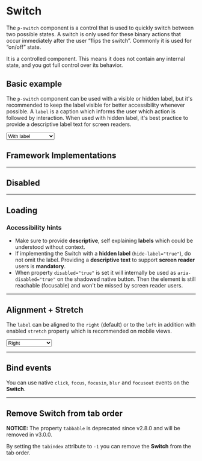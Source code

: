# Switch

The `p-switch` component is a control that is used to quickly switch between two possible states. A switch is only used
for these binary actions that occur immediately after the user “flips the switch”. Commonly it is used for “on/off”
state.

It is a controlled component. This means it does not contain any internal state, and you got full control over its
behavior.

<TableOfContents></TableOfContents>

## Basic example

The `p-switch` component can be used with a visible or hidden label, but it's recommended to keep the label visible for
better accessibility whenever possible. A `label` is a caption which informs the user which action is followed by
interaction. When used with hidden label, it's best practice to provide a descriptive label text for screen readers.

<Playground :markup="basic" :config="config">
  <select v-model="label" aria-label="Select label mode">
    <option disabled>Select label mode</option>
    <option value="show">With label</option>
    <option value="hide">Without label</option>
    <option value="responsive">Responsive</option>
  </select>
</Playground>

## Framework Implementations

<Playground :frameworkMarkup="frameworks"></Playground>

---

## Disabled

<Playground :markup="disabled" :config="config"></Playground>

---

## Loading

<Playground :markup="loading" :config="config"></Playground>

### <A11yIcon></A11yIcon> Accessibility hints

- Make sure to provide **descriptive**, self explaining **labels** which could be understood without context.
- If implementing the Switch with a **hidden label** (`hide-label="true"`), do not omit the label. Providing a
  **descriptive text** to support **screen reader** users is **mandatory**.
- When property `disabled="true"` is set it will internally be used as `aria-disabled="true"` on the shadowed native
  button. Then the element is still reachable (focusable) and won't be missed by screen reader users.

---

## Alignment + Stretch

The `label` can be aligned to the `right` (default) or to the `left` in addition with enabled `stretch` property which
is recommended on mobile views.

<Playground :markup="alignment" :config="config">
  <select v-model="alignLabel" aria-label="Select alignment">
    <option disabled>Select alignment</option>
    <option value="right">Right</option>
    <option value="left">Left</option>
    <option value="responsive">Responsive</option>
  </select>
</Playground>

---

## Bind events

You can use native `click`, `focus`, `focusin`, `blur` and `focusout` events on the **Switch**.

<Playground :markup="events" :config="config"></Playground>

---

## Remove Switch from tab order

**NOTICE:** The property `tabbable` is deprecated since v2.8.0 and will be removed in v3.0.0.

By setting the `tabindex` attribute to `-1` you can remove the **Switch** from the tab order.

<Playground :markup="taborder" :config="config"></Playground>

<script lang="ts">
import Vue from 'vue';
import Component from 'vue-class-component';

@Component
export default class Code extends Vue {
  config = { themeable: true, spacing: 'block' };

  frameworks = {
    'vanilla-js': `switchElement.addEventListener('switchChange', (e) => {
  e.target.checked = e.detail.checked;
});`,
    angular: `import { Component } from '@angular/core';
import type { SwitchChangeEvent } from '@porsche-design-system/components-angular';

@Component({
  selector: 'some-switch-page',
  template: \`<p-switch [checked]="checked" (switchChange)="onSwitchChange($event)">Some label</p-switch>\`,
})
export class SomeSwitchPage {
  checked: boolean;

  onSwitchChange(e: CustomEvent<SwitchChangeEvent>) {
    this.checked = e.detail.checked;
  }
}`,
    react: `import { useCallback, useState } from 'react';
import { PSwitch } from '@porsche-design-system/components-react';
import type { SwitchChangeEvent } from '@porsche-design-system/components-react';

const SomeSwitchPage = (): JSX.Element => {
  const [checked, setChecked] = useState<boolean>();
  const onSwitchChange = useCallback((e: CustomEvent<SwitchChangeEvent>) => {
    setChecked(e.detail.checked);
  }, []);

  return <PSwitch checked={checked} onSwitchChange={onSwitchChange}>Some label</PSwitch>
}`,
  };

  label = 'show';
  alignLabel = 'right';

  get basic() {
    const hideLabel = this.label === 'hide' ? ' hide-label="true"' : this.label === 'responsive' ? ' hide-label="{ base: true, l: false }"' : '';
    return `<p-switch${hideLabel}>Some label</p-switch>
<p-switch${hideLabel} checked="true">Some label</p-switch>`;
  };

  get alignment() {
    const alignLabel = this.alignLabel === 'left' ? ' align-label="left"' : this.alignLabel === 'responsive' ? ' align-label="{ base: \'left\', l: \'right\' }"  stretch="{ base: true, l: false }"' : '';
    return `<p-switch${alignLabel}>Some label</p-switch>
<p-switch${alignLabel} checked="true">Some label</p-switch>`;
  };

  disabled = `<p-switch disabled="true">Some label</p-switch>
<p-switch disabled="true" checked="true">Some label</p-switch>`;

  loading = `<p-switch loading="true">Some label</p-switch>
<p-switch loading="true" checked="true">Some label</p-switch>`;

  events = `<p-switch
  onclick="alert('click')"
  onfocus="console.log('focus')"
  onfocusin="console.log('focusin')"
  onblur="console.log('blur')"
  onfocusout="console.log('focusout')"
>Some label</p-switch>`;

  taborder = `<p-switch>Some label</p-switch>
<p-switch tabindex="-1">Some label</p-switch>
<p-switch>Some label</p-switch>`;

  mounted() {
    /* initially update switch with checked attribute in playground */
    this.registerEvents();

    /* theme switch needs to register event listeners again */
    const themeTabs = this.$el.querySelectorAll('.playground > p-tabs-bar');
    themeTabs.forEach(tab => tab.addEventListener('tabChange', () => {
      this.registerEvents();
    }));
  }

  updated(){
    this.registerEvents();
  }

  registerEvents() {
    const switches = this.$el.querySelectorAll('.playground .demo p-switch');
    switches.forEach(switchEl => switchEl.addEventListener('switchChange', (e) => (e.target.checked = e.detail.checked)));
  }
}
</script>
